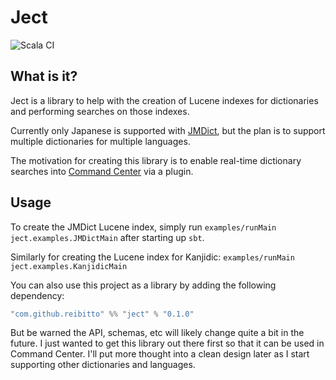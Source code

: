 # Ject

![Scala CI](https://github.com/reibitto/ject/workflows/Scala%20CI/badge.svg)

## What is it?

Ject is a library to help with the creation of Lucene indexes for dictionaries and performing searches on those indexes.

Currently only Japanese is supported with [JMDict](http://www.edrdg.org/jmdict/edict_doc.html), but the plan is to
support multiple dictionaries for multiple languages.

The motivation for creating this library is to enable real-time dictionary searches into
[Command Center](https://github.com/reibitto/command-center) via a plugin.

## Usage

To create the JMDict Lucene index, simply run `examples/runMain ject.examples.JMDictMain` after starting up `sbt`.

Similarly for creating the Lucene index for Kanjidic: `examples/runMain ject.examples.KanjidicMain`

You can also use this project as a library by adding the following dependency:

```scala
"com.github.reibitto" %% "ject" % "0.1.0"
```

But be warned the API, schemas, etc will likely change quite a bit in the future. I just wanted to get this library
out there first so that it can be used in Command Center. I'll put more thought into a clean design later as I start
supporting other dictionaries and languages.
